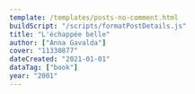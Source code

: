 ```yaml
---
template: /templates/posts-no-comment.html
buildScript: "/scripts/formatPostDetails.js"
title: "L'échappée belle"
author: ["Anna Gavalda"]
cover: "11330877"
dateCreated: "2021-01-01"
dataTag: ["book"]
year: "2001"
---
```

